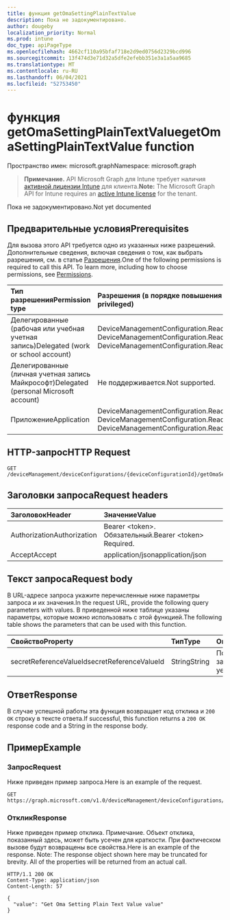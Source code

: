 ```yaml
---
title: функция getOmaSettingPlainTextValue
description: Пока не задокументировано.
author: dougeby
localization_priority: Normal
ms.prod: intune
doc_type: apiPageType
ms.openlocfilehash: 4662cf110a95bfaf718e2d9ed0756d2329bcd996
ms.sourcegitcommit: 13f474d3e71d32a5dfe2efebb351e3a1a5aa9685
ms.translationtype: MT
ms.contentlocale: ru-RU
ms.lasthandoff: 06/04/2021
ms.locfileid: "52753450"
---
```

# <a name="getomasettingplaintextvalue-function"></a><span data-ttu-id="de462-103">функция getOmaSettingPlainTextValue</span><span class="sxs-lookup"><span data-stu-id="de462-103">getOmaSettingPlainTextValue function</span></span>

<span data-ttu-id="de462-104">Пространство имен: microsoft.graph</span><span class="sxs-lookup"><span data-stu-id="de462-104">Namespace: microsoft.graph</span></span>

> <span data-ttu-id="de462-105">**Примечание.** API Microsoft Graph для Intune требует наличия [активной лицензии Intune](https://go.microsoft.com/fwlink/?linkid=839381) для клиента.</span><span class="sxs-lookup"><span data-stu-id="de462-105">**Note:** The Microsoft Graph API for Intune requires an [active Intune license](https://go.microsoft.com/fwlink/?linkid=839381) for the tenant.</span></span>

<span data-ttu-id="de462-106">Пока не задокументировано.</span><span class="sxs-lookup"><span data-stu-id="de462-106">Not yet documented</span></span>

## <a name="prerequisites"></a><span data-ttu-id="de462-107">Предварительные условия</span><span class="sxs-lookup"><span data-stu-id="de462-107">Prerequisites</span></span>
<span data-ttu-id="de462-p101">Для вызова этого API требуется одно из указанных ниже разрешений. Дополнительные сведения, включая сведения о том, как выбрать разрешения, см. в статье [Разрешения](/graph/permissions-reference).</span><span class="sxs-lookup"><span data-stu-id="de462-p101">One of the following permissions is required to call this API. To learn more, including how to choose permissions, see [Permissions](/graph/permissions-reference).</span></span>

|<span data-ttu-id="de462-110">Тип разрешения</span><span class="sxs-lookup"><span data-stu-id="de462-110">Permission type</span></span>|<span data-ttu-id="de462-111">Разрешения (в порядке повышения привилегий)</span><span class="sxs-lookup"><span data-stu-id="de462-111">Permissions (from least to most privileged)</span></span>|
|:---|:---|
|<span data-ttu-id="de462-112">Делегированные (рабочая или учебная учетная запись)</span><span class="sxs-lookup"><span data-stu-id="de462-112">Delegated (work or school account)</span></span>|<span data-ttu-id="de462-113">DeviceManagementConfiguration.Read.All, DeviceManagementConfiguration.ReadWrite.All</span><span class="sxs-lookup"><span data-stu-id="de462-113">DeviceManagementConfiguration.Read.All, DeviceManagementConfiguration.ReadWrite.All</span></span>|
|<span data-ttu-id="de462-114">Делегированные (личная учетная запись Майкрософт)</span><span class="sxs-lookup"><span data-stu-id="de462-114">Delegated (personal Microsoft account)</span></span>|<span data-ttu-id="de462-115">Не поддерживается.</span><span class="sxs-lookup"><span data-stu-id="de462-115">Not supported.</span></span>|
|<span data-ttu-id="de462-116">Приложение</span><span class="sxs-lookup"><span data-stu-id="de462-116">Application</span></span>|<span data-ttu-id="de462-117">DeviceManagementConfiguration.Read.All, DeviceManagementConfiguration.ReadWrite.All</span><span class="sxs-lookup"><span data-stu-id="de462-117">DeviceManagementConfiguration.Read.All, DeviceManagementConfiguration.ReadWrite.All</span></span>|

## <a name="http-request"></a><span data-ttu-id="de462-118">HTTP-запрос</span><span class="sxs-lookup"><span data-stu-id="de462-118">HTTP Request</span></span>
<!-- {
  "blockType": "ignored"
}
-->
``` http
GET /deviceManagement/deviceConfigurations/{deviceConfigurationId}/getOmaSettingPlainTextValue
```

## <a name="request-headers"></a><span data-ttu-id="de462-119">Заголовки запроса</span><span class="sxs-lookup"><span data-stu-id="de462-119">Request headers</span></span>
|<span data-ttu-id="de462-120">Заголовок</span><span class="sxs-lookup"><span data-stu-id="de462-120">Header</span></span>|<span data-ttu-id="de462-121">Значение</span><span class="sxs-lookup"><span data-stu-id="de462-121">Value</span></span>|
|:---|:---|
|<span data-ttu-id="de462-122">Authorization</span><span class="sxs-lookup"><span data-stu-id="de462-122">Authorization</span></span>|<span data-ttu-id="de462-123">Bearer &lt;token&gt;. Обязательный.</span><span class="sxs-lookup"><span data-stu-id="de462-123">Bearer &lt;token&gt; Required.</span></span>|
|<span data-ttu-id="de462-124">Accept</span><span class="sxs-lookup"><span data-stu-id="de462-124">Accept</span></span>|<span data-ttu-id="de462-125">application/json</span><span class="sxs-lookup"><span data-stu-id="de462-125">application/json</span></span>|

## <a name="request-body"></a><span data-ttu-id="de462-126">Текст запроса</span><span class="sxs-lookup"><span data-stu-id="de462-126">Request body</span></span>
<span data-ttu-id="de462-127">В URL-адресе запроса укажите перечисленные ниже параметры запроса и их значения.</span><span class="sxs-lookup"><span data-stu-id="de462-127">In the request URL, provide the following query parameters with values.</span></span>
<span data-ttu-id="de462-128">В приведенной ниже таблице указаны параметры, которые можно использовать с этой функцией.</span><span class="sxs-lookup"><span data-stu-id="de462-128">The following table shows the parameters that can be used with this function.</span></span>

|<span data-ttu-id="de462-129">Свойство</span><span class="sxs-lookup"><span data-stu-id="de462-129">Property</span></span>|<span data-ttu-id="de462-130">Тип</span><span class="sxs-lookup"><span data-stu-id="de462-130">Type</span></span>|<span data-ttu-id="de462-131">Описание</span><span class="sxs-lookup"><span data-stu-id="de462-131">Description</span></span>|
|:---|:---|:---|
|<span data-ttu-id="de462-132">secretReferenceValueId</span><span class="sxs-lookup"><span data-stu-id="de462-132">secretReferenceValueId</span></span>|<span data-ttu-id="de462-133">String</span><span class="sxs-lookup"><span data-stu-id="de462-133">String</span></span>|<span data-ttu-id="de462-134">Пока не задокументировано.</span><span class="sxs-lookup"><span data-stu-id="de462-134">Not yet documented</span></span>|



## <a name="response"></a><span data-ttu-id="de462-135">Ответ</span><span class="sxs-lookup"><span data-stu-id="de462-135">Response</span></span>
<span data-ttu-id="de462-136">В случае успешной работы эта функция возвращает код отклика и `200 OK` строку в тексте ответа.</span><span class="sxs-lookup"><span data-stu-id="de462-136">If successful, this function returns a `200 OK` response code and a String in the response body.</span></span>

## <a name="example"></a><span data-ttu-id="de462-137">Пример</span><span class="sxs-lookup"><span data-stu-id="de462-137">Example</span></span>

### <a name="request"></a><span data-ttu-id="de462-138">Запрос</span><span class="sxs-lookup"><span data-stu-id="de462-138">Request</span></span>
<span data-ttu-id="de462-139">Ниже приведен пример запроса.</span><span class="sxs-lookup"><span data-stu-id="de462-139">Here is an example of the request.</span></span>
``` http
GET https://graph.microsoft.com/v1.0/deviceManagement/deviceConfigurations/{deviceConfigurationId}/getOmaSettingPlainTextValue(secretReferenceValueId='parameterValue')
```

### <a name="response"></a><span data-ttu-id="de462-140">Отклик</span><span class="sxs-lookup"><span data-stu-id="de462-140">Response</span></span>
<span data-ttu-id="de462-p103">Ниже приведен пример отклика. Примечание. Объект отклика, показанный здесь, может быть усечен для краткости. При фактическом вызове будут возвращены все свойства.</span><span class="sxs-lookup"><span data-stu-id="de462-p103">Here is an example of the response. Note: The response object shown here may be truncated for brevity. All of the properties will be returned from an actual call.</span></span>
``` http
HTTP/1.1 200 OK
Content-Type: application/json
Content-Length: 57

{
  "value": "Get Oma Setting Plain Text Value value"
}
```




